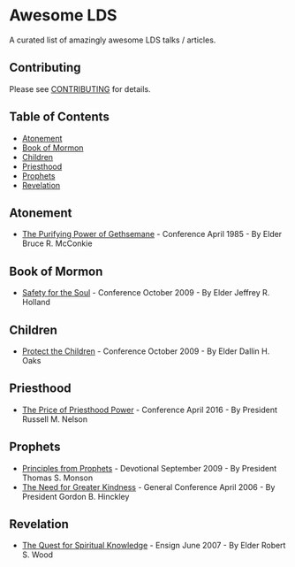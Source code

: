 # Awesome LDS
A curated list of amazingly awesome LDS talks / articles.

## Contributing
Please see [CONTRIBUTING](https://github.com/austp/awesome-lds/blob/master/CONTRIBUTING.md) for details.

## Table of Contents
- [Atonement](#atonement)
- [Book of Mormon](#book-of-mormon)
- [Children](#children)
- [Priesthood](#priesthood)
- [Prophets](#prophets)
- [Revelation](#revelation)

## Atonement

* [The Purifying Power of Gethsemane](https://www.lds.org/general-conference/1985/04/the-purifying-power-of-gethsemane?lang=eng) - Conference April 1985 - By Elder Bruce R. McConkie

## Book of Mormon

* [Safety for the Soul](https://www.lds.org/general-conference/2009/10/safety-for-the-soul?lang=eng) - Conference October 2009 - By Elder Jeffrey R. Holland

## Children

* [Protect the Children](https://www.lds.org/general-conference/2012/10/protect-the-children) - Conference October 2009 - By Elder Dallin H. Oaks

## Priesthood

* [The Price of Priesthood Power](https://www.lds.org/general-conference/2016/04/the-price-of-priesthood-power?lang=eng) - Conference April 2016 - By President Russell M. Nelson

## Prophets

* [Principles from Prophets](https://speeches.byu.edu/talks/thomas-s-monson_principles-prophets-2/) - Devotional September 2009 - By President Thomas S. Monson
* [The Need for Greater Kindness](https://www.lds.org/general-conference/2006/04/the-need-for-greater-kindness?lang=eng) - General Conference April 2006 - By President Gordon B. Hinckley


## Revelation

* [The Quest for Spiritual Knowledge](https://www.lds.org/ensign/2007/06/the-quest-for-spiritual-knowledge?lang=eng) - Ensign June 2007 - By Elder Robert S. Wood


